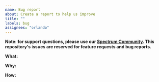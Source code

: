 ```yaml
---
name: Bug report
about: Create a report to help us improve
title: ""
labels: bug
assignees: "orlando"
---
```


**Note: for support questions, please use our [Spectrum Community](https://spectrum.chat/debtcollective). This repository's issues are reserved for feature requests and bug reports.**

**What:**

**Why:**

**How:**
